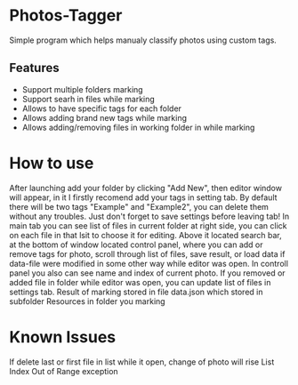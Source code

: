 # Photos-Tagger
Simple program which helps manualy classify photos using custom tags.

## Features
- Support multiple folders marking
- Support searh in files while marking
- Allows to have specific tags for each folder
- Allows adding brand new tags while marking
- Allows adding/removing files in working folder in while marking
# How to use
After launching add your folder by clicking "Add New", then editor window will appear, in it I firstly recomend add your tags in setting tab.
By default there will be two tags "Example" and "Example2", you can delete them without any troubles. Just don't forget to save settings before leaving tab!
In main tab you can see list of files in current folder at right side, you can click on each file in that lsit to choose it for editing. Above it located search bar, at the bottom of window located control panel, where you can add or remove tags for photo, scroll through list of files, save result, or load data if data-file were modified in some other way while editor was open. In controll panel you also can see name and index of current photo.
If you removed or added file in folder while editor was open, you can update list of files in settings tab.
Result of marking stored in file data.json which stored in subfolder Resources in folder you marking

# Known Issues
If delete last or first file in list while it open, change of photo will rise List Index Out of Range exception